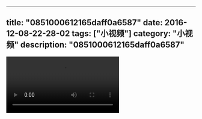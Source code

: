 
---
title: "0851000612165daff0a6587"
date: 2016-12-08-22-28-02
tags: ["小视频"]
category: "小视频"
description: "0851000612165daff0a6587"
---
<video src="http://ohtsqip0g.bkt.clouddn.com/0851000612165daff0a6587.mp4" controls="controls"></video>
